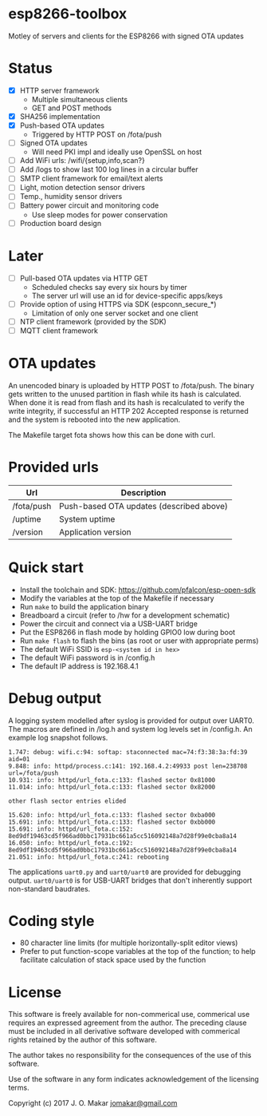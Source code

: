 # esp8266-toolbox
Motley of servers and clients for the ESP8266 with signed OTA updates

# Status
- [x] HTTP server framework
  - Multiple simultaneous clients
  - GET and POST methods
- [x] SHA256 implementation
- [x] Push-based OTA updates
  - Triggered by HTTP POST on /fota/push
- [ ] Signed OTA updates
  - Will need PKI impl and ideally use OpenSSL on host
- [ ] Add WiFi urls: /wifi/{setup,info,scan?}
- [ ] Add /logs to show last 100 log lines in a circular buffer
- [ ] SMTP client framework for email/text alerts
- [ ] Light, motion detection sensor drivers
- [ ] Temp., humidity sensor drivers
- [ ] Battery power circuit and monitoring code
  - Use sleep modes for power conservation
- [ ] Production board design

# Later
- [ ] Pull-based OTA updates via HTTP GET
  - Scheduled checks say every six hours by timer
  - The server url will use an id for device-specific apps/keys
- [ ] Provide option of using HTTPS via SDK (espconn_secure_*)
  - Limitation of only one server socket and one client
- [ ] NTP client framework (provided by the SDK)
- [ ] MQTT client framework

# OTA updates
An unencoded binary is uploaded by HTTP POST to /fota/push.  The binary gets
written to the unused partition in flash while its hash is calculated.  When done
it is read from flash and its hash is recalculated to verify the write integrity,
if successful an HTTP 202 Accepted response is returned and the system is
rebooted into the new application.

The Makefile target fota shows how this can be done with curl.

# Provided urls
Url | Description
--- | -----------
/fota/push | Push-based OTA updates (described above)
/uptime | System uptime
/version | Application version

# Quick start
- Install the toolchain and SDK: https://github.com/pfalcon/esp-open-sdk
- Modify the variables at the top of the Makefile if necessary
- Run `make` to build the application binary
- Breadboard a circuit (refer to /hw for a development schematic)
- Power the circuit and connect via a USB-UART bridge
- Put the ESP8266 in flash mode by holding GPIO0 low during boot
- Run `make flash` to flash the bins (as root or user with appropriate perms)
- The default WiFi SSID is `esp-<system id in hex>`
- The default WiFi password is in /config.h
- The default IP address is 192.168.4.1

# Debug output
A logging system modelled after syslog is provided for output over UART0.  The
macros are defined in /log.h and system log levels set in /config.h.  An example
log snapshot follows.

    1.747: debug: wifi.c:94: softap: staconnected mac=74:f3:38:3a:fd:39 aid=01
    9.848: info: httpd/process.c:141: 192.168.4.2:49933 post len=238708 url=/fota/push
    10.931: info: httpd/url_fota.c:133: flashed sector 0x81000
    11.014: info: httpd/url_fota.c:133: flashed sector 0x82000

    other flash sector entries elided

    15.620: info: httpd/url_fota.c:133: flashed sector 0xba000
    15.691: info: httpd/url_fota.c:133: flashed sector 0xbb000
    15.691: info: httpd/url_fota.c:152: 8ed9df19463cd5f966ad0bbc17931bc661a5cc516092148a7d28f99e0cba8a14
    16.050: info: httpd/url_fota.c:192: 8ed9df19463cd5f966ad0bbc17931bc661a5cc516092148a7d28f99e0cba8a14
    21.051: info: httpd/url_fota.c:241: rebooting

The applications `uart0.py` and `uart0/uart0` are provided for debugging output.
`uart0/uart0` is for USB-UART bridges that don't inherently support non-standard
baudrates.

# Coding style
- 80 character line limits (for multiple horizontally-split editor views)
- Prefer to put function-scope variables at the top of the function; to help
  facilitate calculation of stack space used by the function

# License
This software is freely available for non-commerical use, commerical use requires
an expressed agreement from the author. The preceding clause must be included in
all derivative software developed with commerical rights retained by the author
of this software.

The author takes no responsibility for the consequences of the use of this
software.

Use of the software in any form indicates acknowledgement of the licensing terms.

Copyright (c) 2017 J. O. Makar <jomakar@gmail.com>
